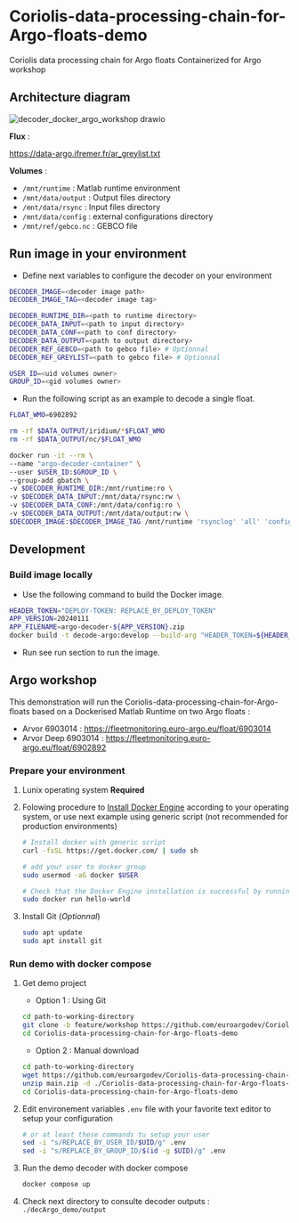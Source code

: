 # Coriolis-data-processing-chain-for-Argo-floats-demo

Coriolis data processing chain for Argo floats Containerized for Argo workshop

## Architecture diagram

![decoder_docker_argo_workshop drawio](https://github.com/euroargodev/Coriolis-data-processing-chain-for-Argo-floats-demo/assets/5701109/c2f5236e-53db-4435-b6c4-132d327b5e1d)

**Flux** :

<https://data-argo.ifremer.fr/ar_greylist.txt>

**Volumes** :

- `/mnt/runtime` : Matlab runtime environment
- `/mnt/data/output` : Output files directory
- `/mnt/data/rsync` : Input files directory
- `/mnt/data/config` :  external configurations directory
- `/mnt/ref/gebco.nc` : GEBCO file

## Run image in your environment

- Define next variables to configure the decoder on your environment

```bash
DECODER_IMAGE=<decoder image path>
DECODER_IMAGE_TAG=<decoder image tag>

DECODER_RUNTIME_DIR=<path to runtime directory>
DECODER_DATA_INPUT=<path to input directory>
DECODER_DATA_CONF=<path to conf directory>
DECODER_DATA_OUTPUT=<path to output directory>
DECODER_REF_GEBCO=<path to gebco file> # Optionnal
DECODER_REF_GREYLIST=<path to gebco file> # Optionnal

USER_ID=<uid volumes owner>
GROUP_ID=<gid volumes owner>
```

- Run the following script as an example to decode a single float.

```bash
FLOAT_WMO=6902892

rm -rf $DATA_OUTPUT/iridium/*$FLOAT_WMO 
rm -rf $DATA_OUTPUT/nc/$FLOAT_WMO

docker run -it --rm \
--name "argo-decoder-container" \
--user $USER_ID:$GROUP_ID \
--group-add gbatch \
-v $DECODER_RUNTIME_DIR:/mnt/runtime:ro \
-v $DECODER_DATA_INPUT:/mnt/data/rsync:rw \
-v $DECODER_DATA_CONF:/mnt/data/config:ro \
-v $DECODER_DATA_OUTPUT:/mnt/data/output:rw \
$DECODER_IMAGE:$DECODER_IMAGE_TAG /mnt/runtime 'rsynclog' 'all' 'configfile' '/app/config/_argo_decoder_conf_ir_sbd.json' 'configfile' '/app/config/_argo_decoder_conf_ir_sbd_rem.json' 'xmlreport' 'co041404_'$(date +"%Y%m%dT%H%M%SZ")'_'$FLOAT_WMO'.xml' 'floatwmo' ''$FLOAT_WMO'' 'PROCESS_REMAINING_BUFFERS' '1'
```

## Development

### Build image locally

- Use the following command to build the Docker image.

```bash
HEADER_TOKEN="DEPLOY-TOKEN: REPLACE_BY_DEPLOY_TOKEN"
APP_VERSION=20240111
APP_FILENAME=argo-decoder-${APP_VERSION}.zip
docker build -t decode-argo:develop --build-arg "HEADER_TOKEN=${HEADER_TOKEN}" --build-arg "APP_VERSION=${APP_VERSION}" --build-arg "APP_FILENAME=${APP_FILENAME}" .
```

- Run see run section to run the image.

## Argo workshop

This demonstration will run the Coriolis-data-processing-chain-for-Argo-floats based on a Dockerised Matlab Runtime on two Argo floats :

  - Arvor 6903014 : <https://fleetmonitoring.euro-argo.eu/float/6903014>
  - Arvor Deep 6903014 : <https://fleetmonitoring.euro-argo.eu/float/6902892>

### Prepare your environment

1. Lunix operating system **Required**
2. Folowing procedure to [Install Docker Engine](https://docs.docker.com/engine/install/#supported-platforms) according to your operating system, or use next example using generic script (not recommended for production environments)

      ```bash
      # Install docker with generic script 
      curl -fsSL https://get.docker.com/ | sudo sh

      # add your user to docker group
      sudo usermod -aG docker $USER

      # Check that the Docker Engine installation is successful by running the hello-world image
      sudo docker run hello-world
      ```

3. Install Git (*Optionnal*)

      ```bash
      sudo apt update
      sudo apt install git
      ```

### Run demo with docker compose

1. Get demo project

   - Option 1 : Using Git

   ```bash
   cd path-to-working-directory
   git clone -b feature/workshop https://github.com/euroargodev/Coriolis-data-processing-chain-for-Argo-floats-demo.git
   cd Coriolis-data-processing-chain-for-Argo-floats-demo
   ```

   - Option 2 : Manual download

   ```bash
   cd path-to-working-directory
   wget https://github.com/euroargodev/Coriolis-data-processing-chain-for-Argo-floats-demo/archive/refs/heads/main.zip
   unzip main.zip -d ./Coriolis-data-processing-chain-for-Argo-floats-demo
   cd Coriolis-data-processing-chain-for-Argo-floats-demo
   ```

2. Edit environement variables `.env` file with your favorite text editor to setup your configuration

      ```bash
      # or at least these commands tu setup your user
      sed -i "s/REPLACE_BY_USER_ID/$UID/g" .env
      sed -i "s/REPLACE_BY_GROUP_ID/$(id -g $UID)/g" .env
      ```

3. Run the demo decoder with docker compose

      ```bash
      docker compose up
      ```

4. Check next directory to consulte decoder outputs : `./decArgo_demo/output`
